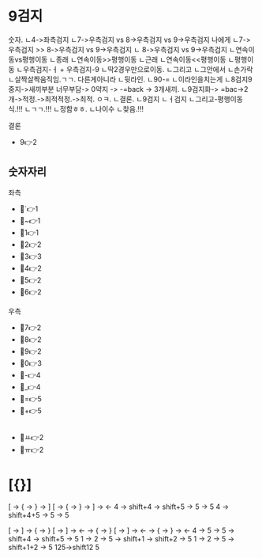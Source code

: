 # 9검지
숫자.
ㄴ4->좌측검지
ㄴ7->우측검지 vs 8->우측검지 vs 9->우측검지
나에게
ㄴ7->우측검지 >> 8->우측검지 vs 9->우측검지
ㄴ 8->우측검지 vs 9->우측검지
ㄴ연속이동vs평행이동
ㄴ종래
ㄴ연속이동>>평행이동
ㄴ근래
ㄴ연속이동<<평행이동
ㄴ평행이동
ㄴ우측검지-ㅓ + 우측검지-9
ㄴ딱2경우만으로이동.
ㄴ그리고
ㄴ그안에서
ㄴ손가락
ㄴ살짝살짝움직임.ㄱㄱ.
다른게아니라
ㄴ뒷라인.
ㄴ90-=
ㄴ이라인을치는게
ㄴ8검지9중지->새끼부분 너무부담-> 0약지 -> -=back -> 3개새끼.
ㄴ9검지화-> =bac->2개->적정.->최적적정.->최적.
ㅇㅋ.
ㄴ결론.
ㄴ9검지
ㄴㅓ검지
ㄴ그리고-평행이동식.!!!
ㄴㄱㄱ.!!!
ㄴ정함ㅎㅎ.
ㄴ나이수
ㄴ찾음.!!!


결론
- 9👉2


## 숫자자리

좌측
- 📌`👉1
- 📌~👉1
- 📌1👉1
- 📌2👉2
- 📌3👉3
- 📌4👉2
- 📌5👉2
- 📌6👉2

우측
- 📌7👉2
- 📌8👉2
- 📌9👉2
- 📌0👉3
- 📌-👉4
- 📌_👉4
- 📌=👉5
- 📌+👉5

##
- 📌ㅛ👉2
- 📌ㅠ👉2

# [{}]

[ -> { -> } -> ]
[ -> { -> } -> ] -> ←
4 -> shift+4 -> shift+5 -> 5 -> 5
4 -> shift+4+5 -> 5 -> 5


[ -> ] -> { -> }
[ -> ] -> ← -> { -> }
[ -> ] -> ← -> { -> } -> ←
4 -> 5 -> 5 -> shift+4 -> shift+5 -> 5
1 -> 2 -> 5 -> shift+1 -> shift+2 -> 5
1 -> 2 -> 5 -> shift+1+2 -> 5
125->shift12 5
